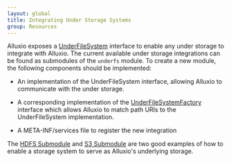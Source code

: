 ```yaml
---
layout: global
title: Integrating Under Storage Systems
group: Resources
---
```


Alluxio exposes a
[UnderFileSystem](https://github.com/amplab/tachyon/blob/master/common/src/main/java/tachyon/underfs/UnderFileSystem.java)
interface to enable any under storage to integrate with Alluxio. The current available under storage
integrations can be found as submodules of the `underfs` module. To create a new module, the
following components should be implemented:

* An implementation of the UnderFileSystem interface, allowing Alluxio to communicate with the
under storage.

* A corresponding implementation of the
[UnderFileSystemFactory](https://github.com/amplab/tachyon/blob/master/common/src/main/java/tachyon/underfs/UnderFileSystemFactory.java)
interface which allows Alluxio to match path URIs to the UnderFileSystem implementation.

* A META-INF/services file to register the new integration

The [HDFS Submodule](https://github.com/amplab/tachyon/tree/master/underfs/hdfs) and
[S3 Submodule](https://github.com/amplab/tachyon/tree/master/underfs/s3) are two good examples of
how to enable a storage system to serve as Alluxio's underlying storage.
